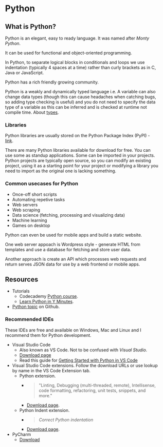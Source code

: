 # Python

## What is Python?

Python is an elegant, easy to ready language. It was named after _Monty Python_.

It can be used for functional and object-oriented programming.

In Python, to separate logical blocks in conditionals and loops we use indentation (typically 4 spaces at a time) rather than curly brackets as in C, Java or JavaScript.

Python has a rich friendly growing community. 

Python is a weakly and dynamically typed language i.e. A variable can also change data types (though this can cause headaches when catching bugs, so adding type checking is useful) and you do not need to specify the data type of a variable as this can be inferred and is checked at runtime not compile time. About [types](https://hackernoon.com/actually-understand-statically-dynamically-strongly-weakly-typed-languages-axbpi3za2).

### Libraries

Python libraries are usually stored on the Python Package Index (PyPI) - [link](https://pypi.org/).

There are many Python libraries available for download for free. You can use some as standup applications. Some can be imported in your projects. Python projects are typically open source, so you can modify an existing project, using it as a starting point for your project or modifying a library you need to import as the original one is lacking something.

### Common usecases for Python

- Once-off short scripts
- Automating repetive tasks
- Web servers
- Web scraping
- Data science (fetching, processing and visualizing data)
- Machine learning
- Games on desktop

Python can even be used for mobile apps and build a static website.

One web server appoach is Wordpress style - generate HTML from templates and use a database for fetching and store user data. 

Another approach is create an API which processes web requests and return serves JSON data for use by a web frontend or mobile apps.

## Resources

- Tutorials
    - Codecademy [Python course](https://www.codecademy.com/catalog/language/python).
    - [Learn Python in Y Minutes](https://learnxinyminutes.com/docs/python/).
- [Python topic](https://github.com/topics/python?l=python&o=desc&s=stars) on Github.

### Recommended IDEs

These IDEs are free and available on Windows, Mac and Linux and I recommend them for Python development.

- Visual Studio Code
    * Also known as VS Code. Not to be confused with _Visual Studio_.
    * [Download page](https://code.visualstudio.com/)
    * Read this guide for [Getting Started with Python in VS Code](https://code.visualstudio.com/docs/python/python-tutorial)
- Visual Studio Code extensions. Follow the download URLs or use lookup by name in the VS Code Extension tab.
    * Python extension.
        + > "Linting, Debugging (multi-threaded, remote), Intellisense, code formatting, refactoring, unit tests, snippets, and more."
        + [Download page](https://marketplace.visualstudio.com/items?itemName=ms-python.python). 
    * Python Indent extension. 
        + > _Correct Python indentation_
        + [Download page](https://marketplace.visualstudio.com/items?itemName=KevinRose.vsc-python-indent).
- PyCharm
    - [Download](https://www.jetbrains.com/pycharm/)
